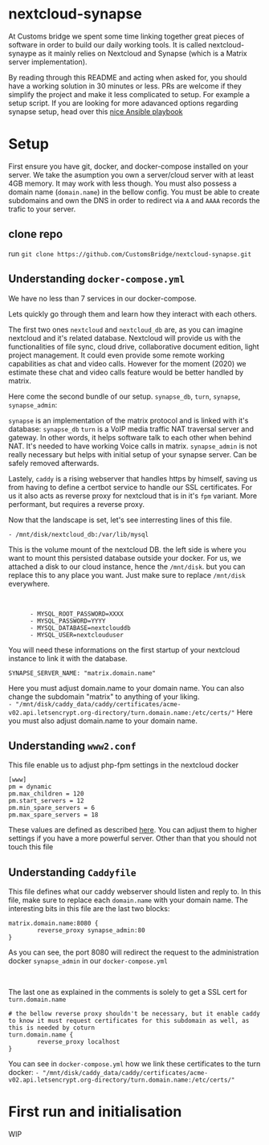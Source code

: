 # nextcloud-synapse

At Customs bridge we spent some time linking together great pieces of software in order to build our daily working tools. It is called nextcloud-synaype as it mainly relies on Nextcloud and Synapse (which is a Matrix server implementation).

By reading through this README and acting when asked for, you should have a working solution in 30 minutes or less.
PRs are welcome if they simplify the project and make it less complicated to setup. For example a setup script.
If you are looking for more adavanced options regarding synapse setup, head over this [nice Ansible playbook](https://github.com/spantaleev/matrix-docker-ansible-deploy)

# Setup

First ensure you have git, docker, and docker-compose installed on your server.
We take the asumption you own a server/cloud server with at least 4GB memory. It may work with less though.
You must also possess a domain name (`domain.name`) in the bellow config.  You must be able to create subdomains and own the DNS in order to redirect via `A` and `AAAA` records the trafic to your server.

## clone repo
run `git clone https://github.com/CustomsBridge/nextcloud-synapse.git`

## Understanding `docker-compose.yml`

We have no less than 7 services in our docker-compose.

Lets quickly go through them and learn how they interact with each others.

The first two ones `nextcloud` and `nextcloud_db` are, as you can imagine nextcloud and it's related database. Nextcloud will provide us with the functionalities of file sync, cloud drive, collaborative document edition, light project management. It could even provide some remote working capabilities as chat and video calls.
However for the moment (2020) we estimate these chat and video calls feature would be better handled by matrix.

Here come the second bundle of our setup. `synapse_db`, `turn`, `synapse`, `synapse_admin`:

`synapse` is an implementation of the matrix protocol and is linked with it's database: `synapse_db`
`turn` is a VoIP media traffic NAT traversal server and gateway. In other words, it helps software talk to each other when behind NAT. It's needed to have working Voice calls in matrix.
`synapse_admin` is not really necessary but helps with initial setup of your synapse server. Can be safely removed afterwards.

Lastely, `caddy` is a rising webserver that handles https by himself, saving us from having to define a certbot service to handle our SSL certificates.
For us it also acts as reverse proxy for nextcloud that is in it's `fpm` variant. More performant, but requires a reverse proxy.

Now that the landscape is set, let's see interresting lines of this file.
<br/>

```
- /mnt/disk/nextcloud_db:/var/lib/mysql
```

This is the volume mount of the nextcloud DB. the left side is where you want to mount this persisted database outside your docker. For us, we attached a disk to our cloud instance, hence the `/mnt/disk`. but you can replace this to any place you want. Just make sure to replace `/mnt/disk` everywhere.

<br/>

```
      - MYSQL_ROOT_PASSWORD=XXXX
      - MYSQL_PASSWORD=YYYY
      - MYSQL_DATABASE=nextclouddb
      - MYSQL_USER=nextclouduser
```

You will need these informations on the first startup of your nextcloud instance to link it with the database.
<br/>
```
SYNAPSE_SERVER_NAME: "matrix.domain.name"
```

Here you must adjust domain.name to your domain name. You can also change the subdomain "matrix" to anything of your liking.
<br/>
```- "/mnt/disk/caddy_data/caddy/certificates/acme-v02.api.letsencrypt.org-directory/turn.domain.name:/etc/certs/"```
Here you must also adjust domain.name to your domain name.

## Understanding `www2.conf`

This file enable us to adjust php-fpm settings in the nextcloud docker

```
[www]
pm = dynamic
pm.max_children = 120
pm.start_servers = 12
pm.min_spare_servers = 6
pm.max_spare_servers = 18
```

These values are defined as described [here](https://docs.nextcloud.com/server/20/admin_manual/installation/server_tuning.html#tune-php-fpm). You can adjust them to higher settings if you have a more powerful server. Other than that you should not touch this file

## Understanding `Caddyfile`

This file defines what our caddy webserver should listen and reply to.
In this file, make sure to replace each `domain.name` with your domain name.
The interesting bits in this file are the last two blocks:

```
matrix.domain.name:8080 {
        reverse_proxy synapse_admin:80
}
```
As you can see, the port 8080 will redirect the request to the administration docker `synapse_admin` in our `docker-compose.yml`

<br/>

The last one as explained in the comments is solely  to get a SSL cert for `turn.domain.name`

```
# the bellow reverse proxy shouldn't be necessary, but it enable caddy to know it must request certificates for this subdomain as well, as this is needed by coturn
turn.domain.name {
        reverse_proxy localhost
}
```
You can see in `docker-compose.yml` how we link these certificates to the turn docker: 
`- "/mnt/disk/caddy_data/caddy/certificates/acme-v02.api.letsencrypt.org-directory/turn.domain.name:/etc/certs/"`



# First run and initialisation

WIP